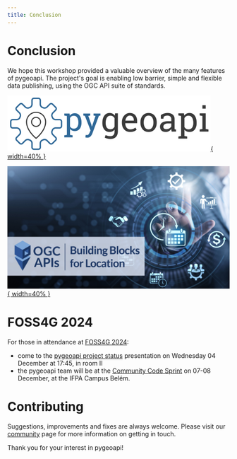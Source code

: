```yaml
---
title: Conclusion
---
```


# Conclusion

We hope this workshop provided a valuable overview of the many features of pygeoapi. The project's
goal is enabling low barrier, simple and flexible data publishing, using the OGC API suite of standards.

[![pygeoapi logo](assets/images/pygeoapi-logo.png){ width=40% }](https://pygeoapi.io)

[![OGC APIs banner](assets/images/OGC_APIs_banner.jpg){ width=40% }](https://ogcapi.ogc.org)

# FOSS4G 2024

For those in attendance at [FOSS4G 2024](https://2024.foss4g.org):

- come to the [pygeoapi project status](https://talks.osgeo.org/foss4g-2024/talk/VQNTSA) presentation on Wednesday 04 December at 17:45, in room II
- the pygeoapi team will be at the [Community Code Sprint](https://2024.foss4g.org/en/additional-events) on 07-08 December, at the IFPA Campus Belém.

# Contributing

Suggestions, improvements and fixes are always welcome. Please visit our [community](https://pygeoapi.io/community)
page for more information on getting in touch.

Thank you for your interest in pygeoapi!
